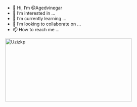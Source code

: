 - 👋 Hi, I’m @Agedvinegar
- 👀 I’m interested in ...
- 🌱 I’m currently learning ...
- 💞️ I’m looking to collaborate on ...
- 📫 How to reach me ...

<!---
Agedvinegar/Agedvinegar is a ✨ special ✨ repository because its `README.md` (this file) appears on your GitHub profile.
You can click the Preview link to take a look at your changes.
--->
<img  src="https://github-readme-stats.vercel.app/api?username=Agedvinegar&show_icons=true&theme=default" width="400"  height="200" alt="Uzizkp" />
